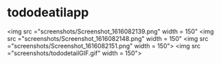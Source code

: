 # tododeatilapp
<img src ="screenshots/Screenshot_1616082139.png" width = 150"
<img src ="screenshots/Screenshot_1616082148.png" width = 150"
<img src ="screenshots/Screenshot_1616082151.png" width = 150">
<img src ="screenshots/tododetailGIF.gif" width = 150">
